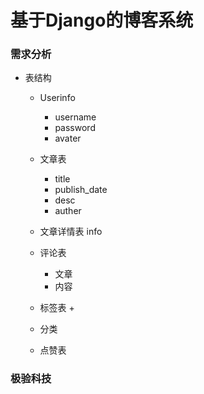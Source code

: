 # 基于Django的博客系统

### 需求分析

- 表结构
    * Userinfo
        + username
        + password
        + avater
        
    * 文章表
        + title
        + publish_date
        + desc
        + auther
    * 文章详情表
        info
    * 评论表
        + 文章
        + 内容
    * 标签表
        + 
    * 分类
    
    * 点赞表

### 极验科技